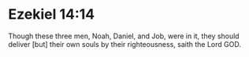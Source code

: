 # Ezekiel 14:14

Though these three men, Noah, Daniel, and Job, were in it, they should deliver [but] their own souls by their righteousness, saith the Lord GOD.